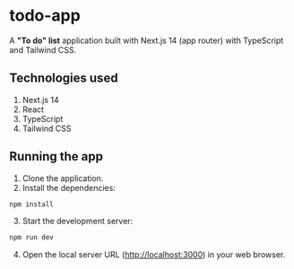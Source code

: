 # todo-app

A **"To do" list** application built with Next.js 14 (app router) with TypeScript and Tailwind CSS.

## Technologies used

1. Next.js 14
2. React
3. TypeScript
4. Tailwind CSS

## Running the app

1. Clone the application.
2. Install the dependencies:

```bash
npm install
```

3. Start the development server:

```bash
npm run dev
```

4. Open the local server URL ([http://localhost:3000](http://localhost:3000)) in your web browser.
